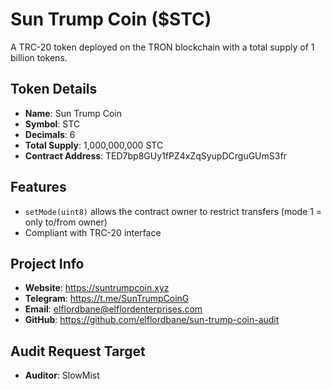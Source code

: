 # Sun Trump Coin ($STC)

A TRC-20 token deployed on the TRON blockchain with a total supply of 1 billion tokens.

## Token Details
- **Name**: Sun Trump Coin
- **Symbol**: STC
- **Decimals**: 6
- **Total Supply**: 1,000,000,000 STC
- **Contract Address**: TED7bp8GUy1fPZ4xZqSyupDCrguGUmS3fr

## Features
- `setMode(uint8)` allows the contract owner to restrict transfers (mode 1 = only to/from owner)
- Compliant with TRC-20 interface

## Project Info
- **Website**: https://suntrumpcoin.xyz
- **Telegram**: https://t.me/SunTrumpCoinG
- **Email**: elflordbane@elflordenterprises.com
- **GitHub**: https://github.com/elflordbane/sun-trump-coin-audit

## Audit Request Target
- **Auditor**: SlowMist
